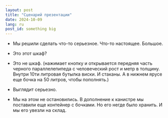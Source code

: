 ```yaml
---
layout: post
title: "Сценарий презентации"
date: 2024-10-09
lang: ru
post_id: something big
---
```


<!-- © 2025 Artur Kraskov, Monada Dominion.
This work is licensed under a Creative Commons Attribution-NonCommercial-NoDerivatives 4.0 International License. -->

- Мы решили сделать что-то серьезное. Что-то настоящее. Большое.

- Это этот шкаф?

- Это не шкаф. (нажимает кнопку и открывается передняя часть черного параллелепипеда с человеческий рост и метр в толщину. Внутри 10ти литровая бутылка виски. И стаканы. А в нижнем ярусе еще бочка на 50 литров, чтобы пополнять.)

- Выглядит серьезно.

- Мы на этом не остановились. В дополнение к канистре мы поставили еще контейнер с бочками. Но его негде было хранить. И мы его увезли на склад.